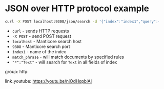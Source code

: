 # JSON over HTTP protocol example

```bash
curl -X POST localhost:9308/json/search -d '{"index":"index1","query":{"match_phrase":{"*":"Text"}}}'
```

- `curl` - sends HTTP requests
- `-X POST` - send POST request
- `localhost` - Manticore search host
- `9308` - Manticore search port
- `index1` - name of the index
- `match_phrase` - will match documents by specified rules
- `"*":"Text"` - will search for `Text` in all fields of index

group: http


link_youtube: https://youtu.be/nlOdHopbiAI
